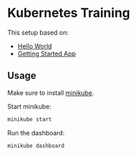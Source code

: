 # Kubernetes Training

This setup based on:

- [Hello World](https://github.com/cleaniquecoders/docker-php-hello-world.git)
- [Getting Started App](https://github.com/cleaniquecoders/getting-started-app.git)


## Usage

Make sure to install [minikube](https://minikube.sigs.k8s.io/docs/start/).

Start minikube:

```bash
minikube start
```

Run the dashboard:

```bash
minikube dashboard
```
